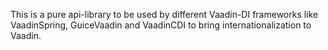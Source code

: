 This is a pure api-library to be used by different Vaadin-DI frameworks like VaadinSpring, GuiceVaadin and VaadinCDI to 
bring internationalization to Vaadin. 